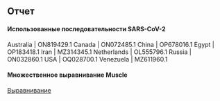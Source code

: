 ## Отчет

#### Использованные последовательности SARS-CoV-2
Australia   | ON819429.1
Canada      | ON072485.1
China       | OP678016.1
Egypt       | OP183418.1
Iran        | MZ314345.1
Netherlands | OL555796.1
Russia      | ON032860.1
USA         | OQ028700.1
Venezuela   | MZ611960.1

#### Множественное выравнивание Muscle
[Выравнивание](Alignment.fas)
